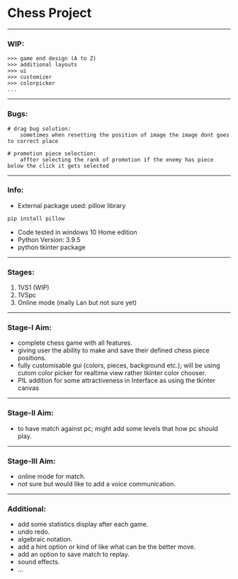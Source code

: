 # Chess Project

---

### WIP:

    >>> game end design (A to Z)
    >>> additional layouts
    >>> ui
    >>> customizer
    >>> colorpicker
    ...

---

### Bugs:
    
    # drag bug solution:
        sometimes when resetting the position of image the image dont goes to correct place
    
    # promotion piece selection:
        affter selecting the rank of promotion if the enemy has piece below the click it gets selected

---

### Info:
+ External package used: pillow library 

```bash
pip install pillow
```

+ Code tested in windows 10 Home edition
+ Python Version: 3.9.5
+ python tkinter package

---

### Stages:
1. 1VS1 (WIP)
2. 1VSpc
3. Online mode (maily Lan but not sure yet)

---

### Stage-I Aim:
+ complete chess game with all features.
+ giving user the ability to make and save their defined chess piece positions.
+ fully customisable gui (colors, pieces, background etc.); will be using cutom color picker for realtime view rather tkinter color chooser.
+ PIL addition for some attractiveness in Interface as using the tkinter canvas

---

### Stage-II Aim:
+ to have match against pc; might add some levels that how pc should play.

---

### Stage-III Aim:
+ online mode for match.
+ not sure but would like to add a voice communication.

---

### Additional:
+ add some statistics display after each game.
+ undo redo.
+ algebraic notation.
+ add a hint option or kind of like what can be the better move.
+ add an option to save match to replay.
+ sound effects.
+ ...
